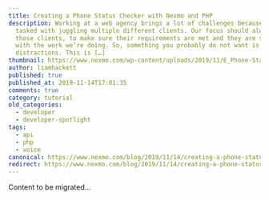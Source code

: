 ```yaml
---
title: Creating a Phone Status Checker with Nexmo and PHP
description: Working at a web agency brings a lot of challenges because we are
  tasked with juggling multiple different clients. Our focus should always be on
  those clients, to make sure their requirements are met and they are satisfied
  with the work we’re doing. So, something you probably do not want is outside
  distractions. This is […]
thumbnail: https://www.nexmo.com/wp-content/uploads/2019/11/E_Phone-Status-Checker_1200x600.png
author: liamhackett
published: true
published_at: 2019-11-14T17:01:35
comments: true
category: tutorial
old_categories:
  - developer
  - developer-spotlight
tags:
  - api
  - php
  - voice
canonical: https://www.nexmo.com/blog/2019/11/14/creating-a-phone-status-checker-with-nexmo-and-php-dr
redirect: https://www.nexmo.com/blog/2019/11/14/creating-a-phone-status-checker-with-nexmo-and-php-dr
---
```

Content to be migrated...